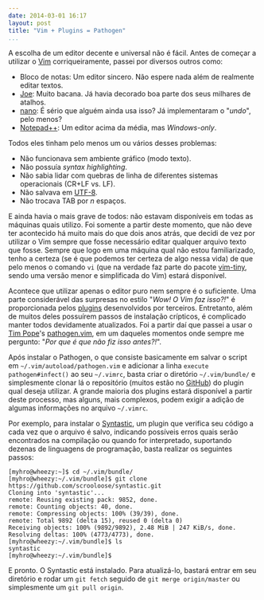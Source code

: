 ```yaml
---
date: 2014-03-01 16:17
layout: post
title: "Vim + Plugins = Pathogen"
...
```


A escolha de um editor decente e universal não é fácil. Antes de começar a utilizar o [Vim](http://www.vim.org/) corriqueiramente, passei por diversos outros como:

* Bloco de notas: Um editor sincero. Não espere nada além de realmente editar textos.
* [Joe](http://joe-editor.sourceforge.net/): Muito bacana. Já havia decorado boa parte dos seus milhares de atalhos.
* [nano](http://www.nano-editor.org/): É sério que alguém ainda usa isso? Já implementaram o "_undo_", pelo menos?
* [Notepad++](http://notepad-plus-plus.org/): Um editor acima da média, mas _Windows-only_.

Todos eles tinham pelo menos um ou vários desses problemas:

* Não funcionava sem ambiente gráfico (modo texto).
* Não possuía _syntax highlighting_.
* Não sabia lidar com quebras de linha de diferentes sistemas operacionais (CR+LF vs. LF).
* Não salvava em [UTF-8](http://www.utf8everywhere.org/).
* Não trocava TAB por _n_ espaços.

E ainda havia o mais grave de todos: não estavam disponíveis em todas as máquinas quais utilizo. Foi somente a partir deste momento, que não deve ter acontecido há muito mais do que dois anos atrás, que decidi de vez por utilizar o Vim sempre que fosse necessário editar qualquer arquivo texto que fosse. Sempre que logo em uma máquina qual não estou familiarizado, tenho a certeza (se é que podemos ter certeza de algo nessa vida) de que pelo menos o comando `vi` (que na verdade faz parte do pacote [vim-tiny](http://packages.debian.org/sid/vim-tiny), sendo uma versão menor e simplificada do Vim) estará disponível.

Acontece que utilizar apenas o editor puro nem sempre é o suficiente. Uma parte considerável das surpresas no estilo "_Wow! O Vim faz isso?!_" é proporcionada pelos [plugins](http://www.vim.org/scripts/) desenvolvidos por terceiros. Entretanto, além de muitos deles possuírem passos de instalação crípticos, é complicado manter todos devidamente atualizados. Foi a partir daí que passei a usar o [Tim Pope](http://tpo.pe/)'s [pathogen.vim](https://github.com/tpope/vim-pathogen), em um daqueles momentos onde sempre me pergunto: "_Por que é que não fiz isso antes?!_".

Após instalar o Pathogen, o que consiste basicamente em salvar o script em `~/.vim/autoload/pathogen.vim` e adicionar a linha `execute pathogen#infect()` ao seu `~/.vimrc`, basta criar o diretório `~/.vim/bundle/` e simplesmente clonar lá o repositório (muitos estão no [GitHub](https://github.com/)) do plugin qual deseja utilizar. A grande maioria dos plugins estará disponível a partir deste processo, mas alguns, mais complexos, podem exigir a adição de algumas informações no arquivo `~/.vimrc`.

Por exemplo, para instalar o [Syntastic](https://github.com/scrooloose/syntastic), um plugin que verifica seu código a cada vez que o arquivo é salvo, indicando possíveis erros quais serão encontrados na compilação ou quando for interpretado, suportando dezenas de linguagens de programação, basta realizar os seguintes passos:

    [myhro@wheezy:~]$ cd ~/.vim/bundle/
    [myhro@wheezy:~/.vim/bundle]$ git clone https://github.com/scrooloose/syntastic.git
    Cloning into 'syntastic'...
    remote: Reusing existing pack: 9852, done.
    remote: Counting objects: 40, done.
    remote: Compressing objects: 100% (39/39), done.
    remote: Total 9892 (delta 15), reused 0 (delta 0)
    Receiving objects: 100% (9892/9892), 2.48 MiB | 247 KiB/s, done.
    Resolving deltas: 100% (4773/4773), done.
    [myhro@wheezy:~/.vim/bundle]$ ls
    syntastic
    [myhro@wheezy:~/.vim/bundle]$ 

E pronto. O Syntastic está instalado. Para atualizá-lo, bastará entrar em seu diretório e rodar um `git fetch` seguido de `git merge origin/master` ou simplesmente um `git pull origin`.
